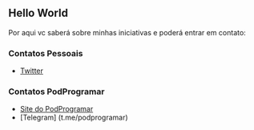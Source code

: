## Hello World

Por aqui vc saberá sobre minhas iniciativas e poderá entrar em contato:

### Contatos Pessoais

- [Twitter](https://twitter.com/aninhaebastos)

### Contatos PodProgramar
- [Site do PodProgramar](https://www.podprogramar.com.br) 
- [Telegram] (t.me/podprogramar)